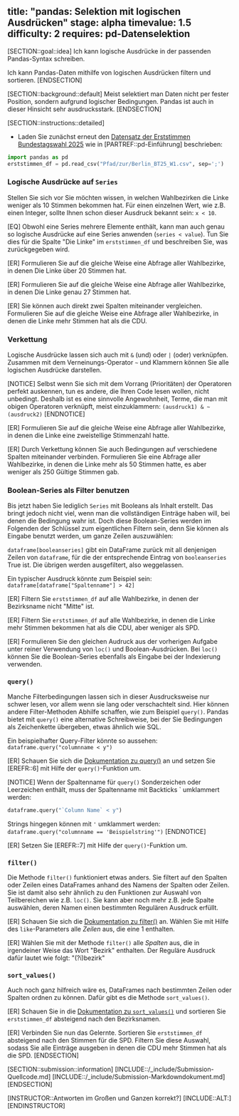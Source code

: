 title: "pandas: Selektion mit logischen Ausdrücken"
stage: alpha
timevalue: 1.5
difficulty: 2
requires: pd-Datenselektion
---

[SECTION::goal::idea]
Ich kann logische Ausdrücke in der passenden Pandas-Syntax schreiben.

Ich kann Pandas-Daten mithilfe von logischen Ausdrücken filtern und sortieren.
[ENDSECTION]


[SECTION::background::default]
Meist selektiert man Daten nicht per fester Position, sondern aufgrund
logischer Bedingungen. 
Pandas ist auch in dieser Hinsicht sehr ausdrucksstark.
[ENDSECTION]


[SECTION::instructions::detailed]

- Laden Sie zunächst erneut den 
[Datensatz der Erststimmen Bundestagswahl 2025](https://www.govdata.de/suche/daten/bundestagswahl-2025-in-berlin-nach-wahlbezirken-endgultiges-ergebnis)
wie in [PARTREF::pd-Einführung] beschrieben:
```python
import pandas as pd
erststimmen_df = pd.read_csv("Pfad/zur/Berlin_BT25_W1.csv", sep=';')
```

### Logische Ausdrücke auf `Series`

Stellen Sie sich vor Sie möchten wissen, 
in welchen Wahlbezirken die Linke weniger als 10 Stimmen bekommen hat. 
Für einen einzelnen Wert, wie z.B. einen Integer, sollte Ihnen schon dieser Ausdruck bekannt sein: 
`x < 10`.

[EQ] Obwohl eine Series mehrere Elemente enthält, 
kann man auch genau so logische Ausdrücke auf eine Series anwenden (`series < value`). 
Tun Sie dies für die Spalte "Die Linke" im `erststimmen_df` und beschreiben Sie,
was zurückgegeben wird.

[ER] Formulieren Sie auf die gleiche Weise eine Abfrage aller Wahlbezirke,
in denen Die Linke über 20 Stimmen hat.

[ER] Formulieren Sie auf die gleiche Weise eine Abfrage aller Wahlbezirke,
in denen Die Linke genau 27 Stimmen hat.

[ER] Sie können auch direkt zwei Spalten miteinander vergleichen. 
Formulieren Sie auf die gleiche Weise eine Abfrage aller Wahlbezirke,
in denen die Linke mehr Stimmen hat als die CDU.

### Verkettung

Logische Ausdrücke lassen sich auch mit `&` (und) oder `|` (oder) verknüpfen. 
Zusammen mit dem Verneinungs-Operator `~` und Klammern können Sie alle logischen Ausdrücke darstellen.

[NOTICE]
Selbst wenn Sie sich mit dem Vorrang (Prioritäten) der Operatoren perfekt auskennen,
tun es andere, die Ihren Code lesen wollen, nicht unbedingt.
Deshalb ist es eine sinnvolle Angewohnheit, Terme, die man mit obigen Operatoren verknüpft,
meist einzuklammern:
`(ausdruck1) & ~(ausdruck2)`
[ENDNOTICE]

[ER] Formulieren Sie auf die gleiche Weise eine Abfrage aller Wahlbezirke, 
in denen die Linke eine zweistellige Stimmenzahl hatte.

[ER] Durch Verkettung können Sie auch Bedingungen auf verschiedene Spalten miteinander verbinden.
Formulieren Sie eine Abfrage aller Wahlbezirke, in denen die Linke mehr als 50 Stimmen hatte,
es aber weniger als 250 Gültige Stimmen gab.

### Boolean-Series als Filter benutzen

Bis jetzt haben Sie lediglich `Series` mit Booleans als Inhalt erstellt. 
Das bringt jedoch nicht viel, wenn man die vollständigen Einträge haben will, 
bei denen die Bedingung wahr ist.
Doch diese Boolean-Series werden im Folgenden der Schlüssel zum eigentlichen Filtern sein, 
denn Sie können als Eingabe benutzt werden, um ganze Zeilen auszuwählen:

`dataframe[booleanseries]` gibt ein DataFrame zurück mit all denjenigen Zeilen von `dataframe`, 
für die der entsprechende Eintrag von `booleanseries` True ist.
Die übrigen werden ausgefiltert, also weggelassen.

Ein typischer Ausdruck könnte zum Beispiel sein: 
`dataframe[dataframe["Spaltenname"] > 42]`

[ER] Filtern Sie `erststimmen_df` auf alle Wahlbezirke, in denen der Bezirksname nicht "Mitte" ist.

[ER] Filtern Sie `erststimmen_df` auf alle Wahlbezirke, in denen die Linke mehr Stimmen bekommen hat als die CDU, 
aber weniger als SPD.

[ER] Formulieren Sie den gleichen Audruck aus der vorherigen Aufgabe 
unter reiner Verwendung von `loc()` und Boolean-Ausdrücken.
Bei `loc()` können Sie die Boolean-Series ebenfalls als Eingabe bei der Indexierung verwenden.


### `query()`

Manche Filterbedingungen lassen sich in dieser Ausdrucksweise nur schwer lesen, 
vor allem wenn sie lang oder verschachtelt sind.
Hier können andere Filter-Methoden Abhilfe schaffen, wie zum Beispiel `query()`. 
Pandas bietet mit `query()` eine alternative Schreibweise, bei der Sie Bedingungen als Zeichenkette
übergeben, etwas ähnlich wie SQL.

Ein beispielhafter Query-Filter könnte so aussehen:
`dataframe.query("columnname < y")`

[ER] Schauen Sie sich die 
[Dokumentation zu query()](https://pandas.pydata.org/docs/reference/api/pandas.DataFrame.query.html#pandas.DataFrame.query) 
an und setzen Sie [EREFR::6] mit Hilfe der `query()`-Funktion um.

[NOTICE]
Wenn der Spaltenname für `query()` Sonderzeichen oder Leerzeichen enthält, muss der Spaltenname mit
Backticks \` umklammert werden:
```python
dataframe.query("`Column Name` < y")
```

Strings hingegen können mit `'` umklammert werden:
`dataframe.query("columnname == 'Beispielstring'")`
[ENDNOTICE]

[ER] Setzen Sie [EREFR::7] mit Hilfe der `query()`-Funktion um.


### `filter()`
<!-- TODO_3: Verweis auf Regexp-Aufgabe zufügen -->

Die Methode `filter()` funktioniert etwas anders. 
Sie filtert auf den Spalten oder Zeilen eines DataFrames anhand des Namens der Spalten oder Zeilen.
Sie ist damit also sehr ähnlich zu den Funktionen zur Auswahl von Teilbereichen wie z.B. `loc()`.
Sie kann aber noch mehr z.B. jede Spalte auswählen, 
deren Namen einen bestimmten Regulären Ausdruck erfüllt.

[ER] Schauen Sie sich die 
[Dokumentation zu filter()](https://pandas.pydata.org/docs/reference/api/pandas.DataFrame.filter.html) 
an. 
Wählen Sie mit Hilfe des `like`-Parameters alle _Zeilen_ aus, die eine 1 enthalten.

[ER] Wählen Sie mit der Methode `filter()` alle _Spalten_ aus, die in irgendeiner Weise das
Wort "Bezirk" enthalten. 
Der Reguläre Ausdruck dafür lautet wie folgt: "(?i)bezirk"

### `sort_values()`

Auch noch ganz hilfreich wäre es, DataFrames nach bestimmten Zeilen oder Spalten ordnen zu können.
Dafür gibt es die Methode `sort_values()`.

[ER] Schauen Sie in die 
[Dokumentation zu `sort_values()`](https://pandas.pydata.org/docs/reference/api/pandas.DataFrame.sort_values.html)
und sortieren Sie `erststimmen_df` absteigend nach den Bezirksnamen.

[ER] Verbinden Sie nun das Gelernte. 
Sortieren Sie `erststimmen_df` absteigend nach den Stimmen für die SPD.
Filtern Sie diese Auswahl, sodass Sie alle Einträge ausgeben in denen die CDU mehr Stimmen hat
als die SPD.
[ENDSECTION]


[SECTION::submission::information]
[INCLUDE::/_include/Submission-Quellcode.md]
[INCLUDE::/_include/Submission-Markdowndokument.md]
[ENDSECTION]


[INSTRUCTOR::Antworten im Großen und Ganzen korrekt?]
[INCLUDE::ALT:]
[ENDINSTRUCTOR]
